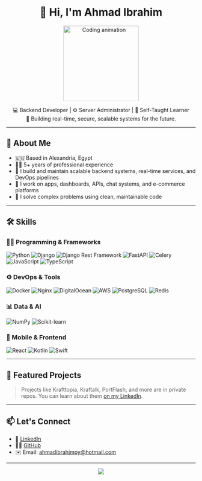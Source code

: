 <h1 align="center">👋 Hi, I'm Ahmad Ibrahim</h1>

<p align="center">
  <img src="https://media.giphy.com/media/qgQUggAC3Pfv687qPC/giphy.gif" width="200" alt="Coding animation">
</p>

<p align="center">
  💻 Backend Developer | ⚙️ Server Administrator | 🧠 Self-Taught Learner <br>
  🚀 Building real-time, secure, scalable systems for the future.
</p>

---

## 🧠 About Me

- 🇪🇬 Based in Alexandria, Egypt
- 👨‍💻 5+ years of professional experience
- 🔧 I build and maintain scalable backend systems, real-time services, and DevOps pipelines
- 📱 I work on apps, dashboards, APIs, chat systems, and e-commerce platforms
- 🧩 I solve complex problems using clean, maintainable code

---

## 🛠️ Skills

### 👨‍💻 Programming & Frameworks
![Python](https://img.shields.io/badge/-Python-3776AB?style=flat&logo=python&logoColor=white)
![Django](https://img.shields.io/badge/-Django-092E20?style=flat&logo=django&logoColor=white)
![Django Rest Framework](https://img.shields.io/badge/-DRF-white?style=flat&logo=django&logoColor=red)
![FastAPI](https://img.shields.io/badge/-FastAPI-009688?style=flat&logo=fastapi&logoColor=white)
![Celery](https://img.shields.io/badge/-Celery-darkgreen?style=flat)
![JavaScript](https://img.shields.io/badge/-JavaScript-F7DF1E?style=flat&logo=javascript&logoColor=black)
![TypeScript](https://img.shields.io/badge/-TypeScript-007ACC?style=flat&logo=typescript&logoColor=white)

### ⚙️ DevOps & Tools
![Docker](https://img.shields.io/badge/-Docker-2496ED?style=flat&logo=docker&logoColor=white)
![Nginx](https://img.shields.io/badge/-Nginx-009639?style=flat&logo=nginx&logoColor=white)
![DigitalOcean](https://img.shields.io/badge/-DigitalOcean-0080FF?style=flat&logo=digitalocean&logoColor=white)
![AWS](https://img.shields.io/badge/-AWS-232F3E?style=flat&logo=amazon-aws&logoColor=white)
![PostgreSQL](https://img.shields.io/badge/-PostgreSQL-336791?style=flat&logo=postgresql&logoColor=white)
![Redis](https://img.shields.io/badge/-Redis-DC382D?style=flat&logo=redis&logoColor=white)

### 📊 Data & AI
![NumPy](https://img.shields.io/badge/-NumPy-013243?style=flat&logo=numpy)
![Scikit-learn](https://img.shields.io/badge/-Scikit--learn-F7931E?style=flat&logo=scikit-learn&logoColor=white)

### 📱 Mobile & Frontend
![React](https://img.shields.io/badge/-React-61DAFB?style=flat&logo=react&logoColor=black)
![Kotlin](https://img.shields.io/badge/-Kotlin-7F52FF?style=flat&logo=kotlin&logoColor=white)
![Swift](https://img.shields.io/badge/-Swift-FA7343?style=flat&logo=swift&logoColor=white)

---

## 🧩 Featured Projects

> Projects like Krafttopia, Kraftalk, PortFlash, and more are in private repos. You can learn about them [on my LinkedIn](https://www.linkedin.com/in/ahmadibrahimpy/).

---

## 📫 Let's Connect

- 💼 [LinkedIn](https://www.linkedin.com/in/ahmadibrahimpy/)
- 🧑‍💻 [GitHub](https://github.com/ahmadibrahimpy)
- ✉️ Email: ahmadibrahimpy@hotmail.com

---

<p align="center">
  <img src="https://capsule-render.vercel.app/api?type=waving&color=gradient&height=100&section=footer"/>
</p>
